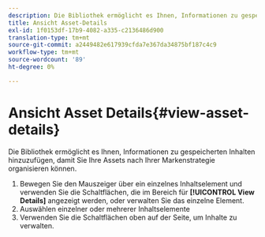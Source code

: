 ```yaml
---
description: Die Bibliothek ermöglicht es Ihnen, Informationen zu gespeicherten Inhalten hinzuzufügen, damit Sie Ihre Assets nach Ihrer Markenstrategie organisieren können.
title: Ansicht Asset-Details
exl-id: 1f0153df-17b9-4082-a335-c2136486d900
translation-type: tm+mt
source-git-commit: a2449482e617939cfda7e367da34875bf187c4c9
workflow-type: tm+mt
source-wordcount: '89'
ht-degree: 0%

---
```


# Ansicht Asset Details{#view-asset-details}

Die Bibliothek ermöglicht es Ihnen, Informationen zu gespeicherten Inhalten hinzuzufügen, damit Sie Ihre Assets nach Ihrer Markenstrategie organisieren können.

1. Bewegen Sie den Mauszeiger über ein einzelnes Inhaltselement und verwenden Sie die Schaltflächen, die im Bereich für **[!UICONTROL View Details]** angezeigt werden, oder verwalten Sie das einzelne Element.
1. Auswählen einzelner oder mehrerer Inhaltselemente
1. Verwenden Sie die Schaltflächen oben auf der Seite, um Inhalte zu verwalten.
